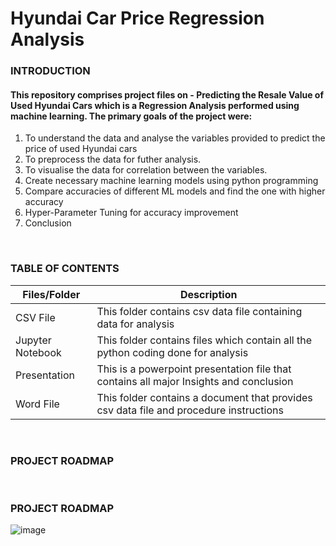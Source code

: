 # Hyundai Car Price Regression Analysis

### **INTRODUCTION**

####  This repository comprises project files on - Predicting the Resale Value of Used Hyundai Cars which is a Regression Analysis performed using machine learning. The primary goals of the project were:

1. To understand the data and analyse the variables provided to predict the price of used Hyundai cars
2. To preprocess the data for futher analysis.
3. To visualise the data for correlation between the variables.
4. Create necessary machine learning models using python programming
5. Compare accuracies of different ML models and find the one with higher accuracy
6. Hyper-Parameter Tuning for accuracy improvement
7. Conclusion


<br />

### **TABLE OF CONTENTS**

| Files/Folder | Description |
| -----------  | ----------- |
| CSV File  | This folder contains csv data file containing data for analysis           |
| Jupyter Notebook    | This folder contains files which contain all the python coding done for analysis     |
| Presentation | This is a powerpoint presentation file that contains all major Insights and conclusion |
| Word File | This folder contains a document that provides csv data file and procedure instructions   |

<br />

### **PROJECT ROADMAP**

<br />

### **PROJECT ROADMAP**

![image](https://github.com/Rushikesh-Kharat/Hyundai-Car-Price-Regression-Analysis/assets/99657888/8940a45b-158e-4cec-8f91-e364c92a02e3)

<br />



